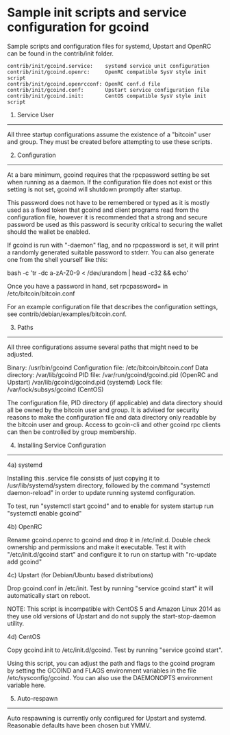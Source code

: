 Sample init scripts and service configuration for gcoind
==========================================================

Sample scripts and configuration files for systemd, Upstart and OpenRC
can be found in the contrib/init folder.

    contrib/init/gcoind.service:    systemd service unit configuration
    contrib/init/gcoind.openrc:     OpenRC compatible SysV style init script
    contrib/init/gcoind.openrcconf: OpenRC conf.d file
    contrib/init/gcoind.conf:       Upstart service configuration file
    contrib/init/gcoind.init:       CentOS compatible SysV style init script

1. Service User
---------------------------------

All three startup configurations assume the existence of a "bitcoin" user
and group.  They must be created before attempting to use these scripts.

2. Configuration
---------------------------------

At a bare minimum, gcoind requires that the rpcpassword setting be set
when running as a daemon.  If the configuration file does not exist or this
setting is not set, gcoind will shutdown promptly after startup.

This password does not have to be remembered or typed as it is mostly used
as a fixed token that gcoind and client programs read from the configuration
file, however it is recommended that a strong and secure password be used
as this password is security critical to securing the wallet should the
wallet be enabled.

If gcoind is run with "-daemon" flag, and no rpcpassword is set, it will
print a randomly generated suitable password to stderr.  You can also
generate one from the shell yourself like this:

bash -c 'tr -dc a-zA-Z0-9 < /dev/urandom | head -c32 && echo'

Once you have a password in hand, set rpcpassword= in /etc/bitcoin/bitcoin.conf

For an example configuration file that describes the configuration settings, 
see contrib/debian/examples/bitcoin.conf.

3. Paths
---------------------------------

All three configurations assume several paths that might need to be adjusted.

Binary:              /usr/bin/gcoind
Configuration file:  /etc/bitcoin/bitcoin.conf
Data directory:      /var/lib/gcoind
PID file:            /var/run/gcoind/gcoind.pid (OpenRC and Upstart)
                     /var/lib/gcoind/gcoind.pid (systemd)
Lock file:           /var/lock/subsys/gcoind (CentOS)

The configuration file, PID directory (if applicable) and data directory
should all be owned by the bitcoin user and group.  It is advised for security
reasons to make the configuration file and data directory only readable by the
bitcoin user and group.  Access to gcoin-cli and other gcoind rpc clients
can then be controlled by group membership.

4. Installing Service Configuration
-----------------------------------

4a) systemd

Installing this .service file consists of just copying it to
/usr/lib/systemd/system directory, followed by the command
"systemctl daemon-reload" in order to update running systemd configuration.

To test, run "systemctl start gcoind" and to enable for system startup run
"systemctl enable gcoind"

4b) OpenRC

Rename gcoind.openrc to gcoind and drop it in /etc/init.d.  Double
check ownership and permissions and make it executable.  Test it with
"/etc/init.d/gcoind start" and configure it to run on startup with
"rc-update add gcoind"

4c) Upstart (for Debian/Ubuntu based distributions)

Drop gcoind.conf in /etc/init.  Test by running "service gcoind start"
it will automatically start on reboot.

NOTE: This script is incompatible with CentOS 5 and Amazon Linux 2014 as they
use old versions of Upstart and do not supply the start-stop-daemon utility.

4d) CentOS

Copy gcoind.init to /etc/init.d/gcoind. Test by running "service gcoind start".

Using this script, you can adjust the path and flags to the gcoind program by 
setting the GCOIND and FLAGS environment variables in the file 
/etc/sysconfig/gcoind. You can also use the DAEMONOPTS environment variable here.

5. Auto-respawn
-----------------------------------

Auto respawning is currently only configured for Upstart and systemd.
Reasonable defaults have been chosen but YMMV.


